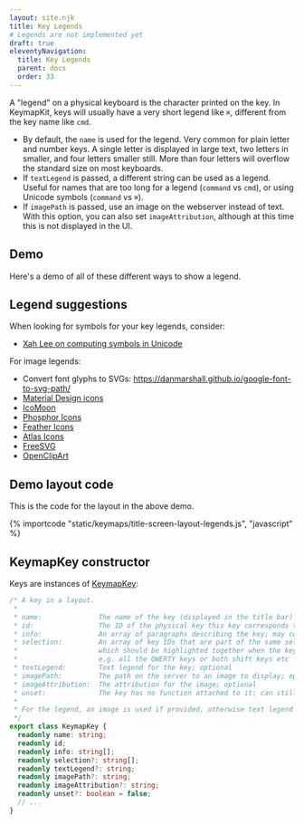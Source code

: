```yaml
---
layout: site.njk
title: Key Legends
# Legends are not implemented yet
draft: true
eleventyNavigation:
  title: Key Legends
  parent: docs
  order: 33
---
```


A "legend" on a physical keyboard is the character printed on the key.
In KeymapKit, keys will usually have a very short legend like `⌘`,
different from the key name like `cmd`.

- By default, the `name` is used for the legend.
  Very common for plain letter and number keys.
  A single letter is displayed in large text,
  two letters in smaller,
  and four letters smaller still.
  More than four letters will overflow the standard size on most keyboards.
- If `textLegend` is passed, a different string can be used as a legend.
  Useful for names that are too long for a legend (`command` vs `cmd`),
  or using Unicode symbols (`command` vs `⌘`).
- If `imagePath` is passed, use an image on the webserver instead of text.
  With this option, you can also set `imageAttribution`,
  although at this time this is not displayed in the UI.

## Demo

Here's a demo of all of these different ways to show a legend.

<div id="keymap-container"></div>

<script type="module">
import { KeymapTitleScreenLayoutLegends } from "/KeymapKit/keymaps/title-screen-layout-legends.js";

let keymapUi = document.createElement("keymap-ui");
keymapUi.setAttribute("id", "keymap-title");
keymapUi.setModelsAndMaps([KeymapTitleScreenLayoutLegends]);
keymapUi.setAttribute("keymap-id", "title-screen-map-legends");
keymapUi.setAttribute("query-prefix", "keymap");
let keymapContainer = document.querySelector("#keymap-container")
keymapContainer.appendChild(keymapUi);
</script>

## Legend suggestions

When looking for symbols for your key legends, consider:

- [Xah Lee on computing symbols in Unicode](http://xahlee.info/comp/unicode_computing_symbols.html)

For image legends:

- Convert font glyphs to SVGs: https://danmarshall.github.io/google-font-to-svg-path/
- [Material Design icons](https://material.io/resources/icons)
- [IcoMoon](https://icomoon.io/)
- [Phosphor Icons](https://phosphoricons.com/)
- [Feather Icons](https://feathericons.com/)
- [Atlas Icons](https://atlasicons.vectopus.com/)
- [FreeSVG](https://freesvg.org)
- [OpenClipArt](https://openclipart.org/)

## Demo layout code

This is the code for the layout in the above demo.

{% importcode "static/keymaps/title-screen-layout-legends.js", "javascript" %}

## KeymapKey constructor

Keys are instances of [KeymapKey](https://github.com/mrled/KeymapKit/blob/master/models/src/lib/Layout.ts):

```typescript
/* A key in a layout.
 *
 * name:              The name of the key (displayed in the title bar)
 * id:                The ID of the physical key this key corresponds to (must be unique)
 * info:              An array of paragraphs describing the key; may contain HTML
 * selection:         An array of key IDs that are part of the same selection group,
 *                    which should be highlighted together when the key is selected,
 *                    e.g. all the QWERTY keys or both shift keys etc
 * textLegend:        Text legend for the key; optional
 * imagePath:         The path on the server to an image to display; optional
 * imageAttribution:  The attribution for the image; optional
 * unset:             The key has no function attached to it; can still contain name/info/selection.
 *
 * For the legend, an image is used if provided, otherwise text legend if provided, otherwise the name.
 */
export class KeymapKey {
  readonly name: string;
  readonly id;
  readonly info: string[];
  readonly selection?: string[];
  readonly textLegend?: string;
  readonly imagePath?: string;
  readonly imageAttribution?: string;
  readonly unset?: boolean = false;
  // ...
}
```
